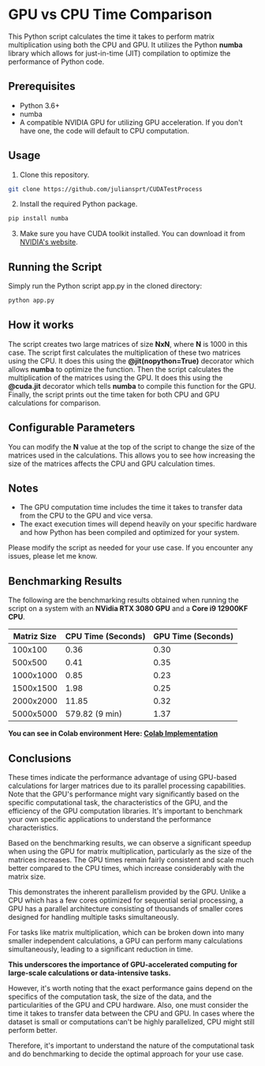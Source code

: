# GPU vs CPU Time Comparison

This Python script calculates the time it takes to perform matrix multiplication using both the CPU and GPU. It utilizes the Python **numba** library which allows for just-in-time (JIT) compilation to optimize the performance of Python code.

## Prerequisites

- Python 3.6+
- numba
- A compatible NVIDIA GPU for utilizing GPU acceleration. If you don't have one, the code will default to CPU computation.

## Usage

1. Clone this repository.
```bash
git clone https://github.com/juliansprt/CUDATestProcess
```
2. Install the required Python package.
```bash
pip install numba
```
3. Make sure you have CUDA toolkit installed. You can download it from [NVIDIA's website](https://developer.nvidia.com/cuda-downloads).

## Running the Script
Simply run the Python script app.py in the cloned directory:
```bash
python app.py
```

## How it works
The script creates two large matrices of size **NxN**, where **N** is 1000 in this case.
The script first calculates the multiplication of these two matrices using the CPU. It does this using the **@jit(nopython=True)** decorator which allows **numba** to optimize the function.
Then the script calculates the multiplication of the matrices using the GPU. It does this using the **@cuda.jit** decorator which tells **numba** to compile this function for the GPU.
Finally, the script prints out the time taken for both CPU and GPU calculations for comparison.

## Configurable Parameters
You can modify the **N** value at the top of the script to change the size of the matrices used in the calculations. This allows you to see how increasing the size of the matrices affects the CPU and GPU calculation times.

## Notes
- The GPU computation time includes the time it takes to transfer data from the CPU to the GPU and vice versa.
- The exact execution times will depend heavily on your specific hardware and how Python has been compiled and optimized for your system.

Please modify the script as needed for your use case. If you encounter any issues, please let me know.

## Benchmarking Results
The following are the benchmarking results obtained when running the script on a system with an **NVidia RTX 3080 GPU** and a **Core i9 12900KF CPU**.

| Matriz Size | CPU Time (Seconds) | GPU Time (Seconds) |
| --- | --- | --- |
|100x100|0.36|0.30|
|500x500|0.41|0.35|
|1000x1000|0.85|0.23|
|1500x1500|1.98|0.25|
|2000x2000|11.85|0.32|
|5000x5000|579.82 (9 min)|1.37|

**You can see in Colab environment Here: [Colab Implementation](https://colab.research.google.com/drive/11YbBv1JEmiyWztI2wNbvszCRG75cCWtB?usp=sharing)**

## Conclusions
These times indicate the performance advantage of using GPU-based calculations for larger matrices due to its parallel processing capabilities. Note that the GPU's performance might vary significantly based on the specific computational task, the characteristics of the GPU, and the efficiency of the GPU computation libraries. It's important to benchmark your own specific applications to understand the performance characteristics.

Based on the benchmarking results, we can observe a significant speedup when using the GPU for matrix multiplication, particularly as the size of the matrices increases. The GPU times remain fairly consistent and scale much better compared to the CPU times, which increase considerably with the matrix size.

This demonstrates the inherent parallelism provided by the GPU. Unlike a CPU which has a few cores optimized for sequential serial processing, a GPU has a parallel architecture consisting of thousands of smaller cores designed for handling multiple tasks simultaneously.

For tasks like matrix multiplication, which can be broken down into many smaller independent calculations, a GPU can perform many calculations simultaneously, leading to a significant reduction in time.

**This underscores the importance of GPU-accelerated computing for large-scale calculations or data-intensive tasks.**

However, it's worth noting that the exact performance gains depend on the specifics of the computation task, the size of the data, and the particularities of the GPU and CPU hardware. Also, one must consider the time it takes to transfer data between the CPU and GPU. In cases where the dataset is small or computations can't be highly parallelized, CPU might still perform better.

Therefore, it's important to understand the nature of the computational task and do benchmarking to decide the optimal approach for your use case.
